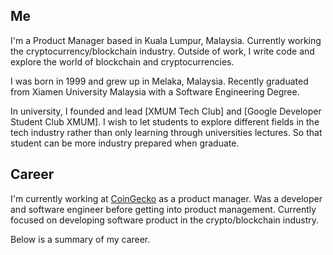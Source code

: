 ## Me
<!-- I’m a designer based in New York. I’m deeply fascinated by all design practices from UI history to iconic chairs. My [master's thesis](https://sykim-me.vercel.app/blogs) included an archive of influential 20th century industrial design. During undergrad, I wrote papers on Jony Ive and Issey Miyake. In those fashion years, I learned about [supply chains](/blogs) and sewed dozens of garments myself. Growing up with an architect father, I’ve paid attention to shapes, forms and spaces at every street corner since I was a kid.  -->

I'm a Product Manager based in Kuala Lumpur, Malaysia. Currently working the cryptocurrency/blockchain industry.
Outside of work, I write code and explore the world of blockchain and cryptocurrencies.

I was born in 1999 and grew up in Melaka, Malaysia. Recently graduated from Xiamen University Malaysia with a Software Engineering Degree.

In university, I founded and lead [XMUM Tech Club] and [Google Developer Student Club XMUM]. I wish to let students to explore different fields in the tech industry rather than only learning through universities lectures. So that student can be more industry prepared when graduate.

## Career

I'm currently working at [CoinGecko](https://www.coingecko.com/) as a product manager. Was a developer and software engineer before getting into product management. Currently focused on developing software product in the crypto/blockchain industry. 

Below is a summary of my career.